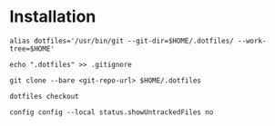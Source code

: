 # Installation

```
alias dotfiles='/usr/bin/git --git-dir=$HOME/.dotfiles/ --work-tree=$HOME'
```

```
echo ".dotfiles" >> .gitignore
```

```
git clone --bare <git-repo-url> $HOME/.dotfiles
```

```
dotfiles checkout
```

```
config config --local status.showUntrackedFiles no
```
